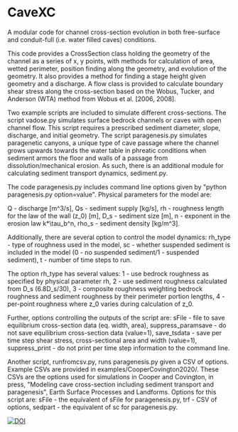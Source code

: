 # CaveXC

A modular code for channel cross-section evolution in both free-surface and conduit-full (i.e. water filled caves) conditions.

This code provides a CrossSection class holding the geometry of the channel as a series of x, y points, with methods for calculation of area, wetted perimeter, position finding along the geometry, and evolution of the geometry. It also provides a method for finding a stage height given geometry and a discharge. A flow class is provided to calculate boundary shear stress along the cross-section based on the Wobus, Tucker, and Anderson (WTA) method from Wobus et al. [2006, 2008].

Two example scripts are included to simulate different cross-sections. The script vadose.py simulates surface bedrock channels or caves with open channel flow. This script requires a prescribed sediment diameter, slope, discharge, and initial geometry. The script paragenesis.py simulates paragenetic canyons, a unique type of cave passage where the channel grows upwards towards the water table in phreatic conditions when sediment armors the floor and walls of a passage from dissolution/mechanical erosion. As such, there is an additional module for calculating sediment transport dynamics, sediment.py.

The code paragenesis.py includes command line options given by "python paragenesis.py option=value". Physical parameters for the model are:

  Q - discharge [m^3/s],
  Qs - sediment supply [kg/s],
  rh - roughness length for the law of the wall (z_0) [m],
  D_s - sediment size [m],
  n - exponent in the erosion law k*\tau_b^n,
  rho_s - sediment density [kg/m^3].

Additionally, there are several option to control the model dynamics:
  rh_type - type of roughness used in the model,
  sc - whether suspended sediment is included in the model (0 - no suspended sediment/1 - suspended sediment),
  t - number of time steps to run.

The option rh_type has several values:
  1 - use bedrock roughness as specified by physical parameter rh,
  2 - use sediment roughness calculated from D_s (6.8D_s/30),
  3 - composite roughness weighting bedrock roughness and sediment roughness by their perimeter portion lengths,
  4 - per-point roughness where z_0 varies during calculation of z_0.

Further, options controlling the outputs of the script are:
  sFile - file to save equilibrium cross-section data (eq. width, area),
  suppress_paramsave - do not save equilibrium cross-section data (value=1),
  save_tsdata - save per time step shear stress, cross-sectional area and width (value=1),
  suppress_print - do not print per time step information to the command line.

Another script, runfromcsv.py, runs paragenesis.py given a CSV of options. Example CSVs are provided in examples/CooperCovington2020/. These CSVs are the options used for simulations in Cooper and Covington, in press, "Modeling cave cross-section including sediment transport and paragenesis", Earth Surface Processes and Landforms. Options for this script are:
  sFile - the equivalent of sFile for paragenesis.py,
  trf - CSV of options,
  sedpart - the equivalent of sc for paragenesis.py.



[![DOI](https://zenodo.org/badge/DOI/10.5281/zenodo.3401390.svg)](https://doi.org/10.5281/zenodo.3401390)
